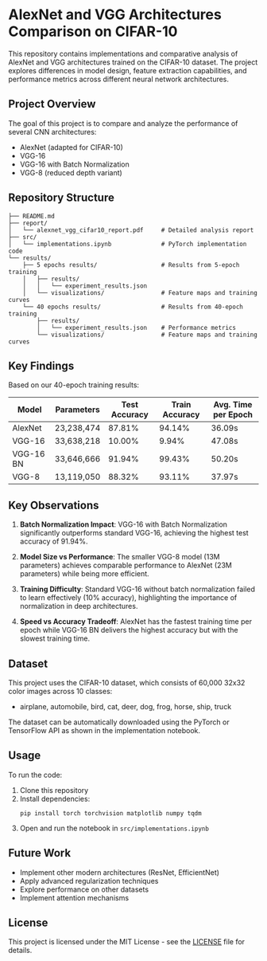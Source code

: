 # AlexNet and VGG Architectures Comparison on CIFAR-10

This repository contains implementations and comparative analysis of AlexNet and VGG architectures trained on the CIFAR-10 dataset. The project explores differences in model design, feature extraction capabilities, and performance metrics across different neural network architectures.

## Project Overview

The goal of this project is to compare and analyze the performance of several CNN architectures:
- AlexNet (adapted for CIFAR-10)
- VGG-16
- VGG-16 with Batch Normalization
- VGG-8 (reduced depth variant)

## Repository Structure

```
├── README.md
├── report/
│   └── alexnet_vgg_cifar10_report.pdf     # Detailed analysis report
├── src/
│   └── implementations.ipynb              # PyTorch implementation code
└── results/
    ├── 5 epochs results/                  # Results from 5-epoch training
    │   ├── results/
    │   │   └── experiment_results.json
    │   └── visualizations/                # Feature maps and training curves
    └── 40 epochs results/                 # Results from 40-epoch training
        ├── results/
        │   └── experiment_results.json    # Performance metrics
        └── visualizations/                # Feature maps and training curves
```

## Key Findings

Based on our 40-epoch training results:

| Model | Parameters | Test Accuracy | Train Accuracy | Avg. Time per Epoch |
|-------|------------|---------------|----------------|---------------------|
| AlexNet | 23,238,474 | 87.81% | 94.14% | 36.09s |
| VGG-16 | 33,638,218 | 10.00% | 9.94% | 47.08s |
| VGG-16 BN | 33,646,666 | 91.94% | 99.43% | 50.20s |
| VGG-8 | 13,119,050 | 88.32% | 93.11% | 37.97s |

## Key Observations

1. **Batch Normalization Impact**: VGG-16 with Batch Normalization significantly outperforms standard VGG-16, achieving the highest test accuracy of 91.94%.

2. **Model Size vs Performance**: The smaller VGG-8 model (13M parameters) achieves comparable performance to AlexNet (23M parameters) while being more efficient.

3. **Training Difficulty**: Standard VGG-16 without batch normalization failed to learn effectively (10% accuracy), highlighting the importance of normalization in deep architectures.

4. **Speed vs Accuracy Tradeoff**: AlexNet has the fastest training time per epoch while VGG-16 BN delivers the highest accuracy but with the slowest training time.

## Dataset

This project uses the CIFAR-10 dataset, which consists of 60,000 32x32 color images across 10 classes:
- airplane, automobile, bird, cat, deer, dog, frog, horse, ship, truck

The dataset can be automatically downloaded using the PyTorch or TensorFlow API as shown in the implementation notebook.

## Usage

To run the code:

1. Clone this repository
2. Install dependencies:
   ```
   pip install torch torchvision matplotlib numpy tqdm
   ```
3. Open and run the notebook in `src/implementations.ipynb`

## Future Work

- Implement other modern architectures (ResNet, EfficientNet)
- Apply advanced regularization techniques
- Explore performance on other datasets
- Implement attention mechanisms

## License

This project is licensed under the MIT License - see the [LICENSE](/LICENSE) file for details.
